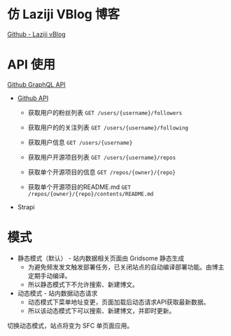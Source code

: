 # 仿 Laziji VBlog 博客

[Github - Laziji vBlog](https://github.com/GitHub-Laziji)

# API 使用

[Github GraphQL API](https://docs.github.com/en/graphql)

- [Github API](https://docs.github.com/cn/rest)

  - 获取用户的粉丝列表 `GET /users/{username}/followers`
  - 获取用户的的关注列表 `GET /users/{username}/following`

  - 获取用户信息 `GET /users/{username}`

  - 获取用户开源项目列表 `GET /users/{username}/repos`

  - 获取单个开源项目的信息 `GET /repos/{owner}/{repo}`

  - 获取单个开源项目的README.md `GET /repos/{owner}/{repo}/contents/README.md`

- Strapi



# 模式

- 静态模式（默认） - 站内数据相关页面由 Gridsome 静态生成
  - 为避免频发发文触发部署任务，已关闭站点的自动编译部署功能。由博主定期手动编译。
  - 所以静态模式下不允许搜索、新建博文。
- 动态模式 - 站内数据动态请求
  - 动态模式下菜单地址变更，页面加载后动态请求API获取最新数据。
  - 所以该动态模式下可以搜索、新建博文，并即时更新。

切换动态模式，站点将变为 SFC 单页面应用。
